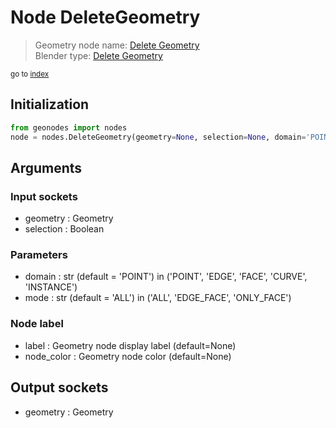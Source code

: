 
# Node DeleteGeometry

> Geometry node name: [Delete Geometry](https://docs.blender.org/manual/en/latest/modeling/geometry_nodes/geometry/delete_geometry.html)<br>
  Blender type: [Delete Geometry](https://docs.blender.org/api/current/bpy.types.GeometryNodeDeleteGeometry.html)
  
<sub>go to [index](index.md)</sub>

## Initialization

```python
from geonodes import nodes
node = nodes.DeleteGeometry(geometry=None, selection=None, domain='POINT', mode='ALL', label=None, node_color=None)
```



## Arguments


### Input sockets

- geometry : Geometry
- selection : Boolean

### Parameters

- domain : str (default = 'POINT') in ('POINT', 'EDGE', 'FACE', 'CURVE', 'INSTANCE')
- mode : str (default = 'ALL') in ('ALL', 'EDGE_FACE', 'ONLY_FACE')

### Node label

- label : Geometry node display label (default=None)
- node_color : Geometry node color (default=None)

## Output sockets

- geometry : Geometry
